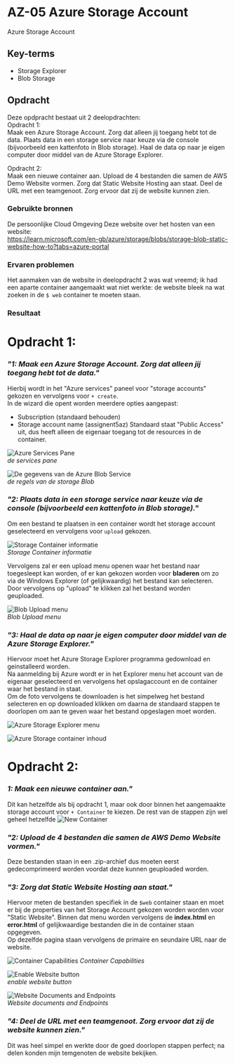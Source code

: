 # AZ-05 Azure Storage Account
Azure Storage Account

## Key-terms
- Storage Explorer
- Blob Storage

## Opdracht
Deze opdpracht bestaat uit 2 deelopdrachten:  
Opdracht 1:  
Maak een Azure Storage Account. Zorg dat alleen jij toegang hebt tot de data.
Plaats data in een storage service naar keuze via de console (bijvoorbeeld een kattenfoto in Blob storage).
Haal de data op naar je eigen computer door middel van de Azure Storage Explorer.

Opdracht 2:  
Maak een nieuwe container aan.
Upload de 4 bestanden die samen de AWS Demo Website vormen.
Zorg dat Static Website Hosting aan staat.
Deel de URL met een teamgenoot. Zorg ervoor dat zij de website kunnen zien.


### Gebruikte bronnen
De persoonlijke Cloud Omgeving
Deze website over het hosten van een website:   
 https://learn.microsoft.com/en-gb/azure/storage/blobs/storage-blob-static-website-how-to?tabs=azure-portal


### Ervaren problemen
Het aanmaken van de website in deelopdracht 2 was wat vreemd; ik had een aparte container aangemaakt wat niet werkte: de website bleek na wat zoeken in de ```$ web``` container te moeten staan.

### Resultaat
# Opdracht 1:
### *"1: Maak een Azure Storage Account. Zorg dat alleen jij toegang hebt tot de data."*   
Hierbij wordt in het "Azure services" paneel voor "storage accounts" gekozen en vervolgens voor ```+ create```.  
In de wizard die opent worden meerdere opties aangepast:
- Subscription (standaard behouden)
- Storage account name (assignent5az)
Standaard staat "Public Access" uit, dus heeft alleen de eigenaar toegang tot de resources in de container.

![Azure Services Pane](/00_includes/Cloud/azure_services.png)  
*de services pane*

![De gegevens van de Azure Blob Service](/00_includes/Cloud/private_blob.png)  
*de regels van de storage Blob*


### *"2: Plaats data in een storage service naar keuze via de console (bijvoorbeeld een kattenfoto in Blob storage)."*  

Om een bestand te plaatsen in een container wordt het storage account geselecteerd en vervolgens voor ```upload``` gekozen.

![Storage Container informatie](/00_includes/Cloud/blob_upload_1.png)  
*Storage Container informatie* 




Vervolgens zal er een upload menu openen waar het bestand naar toegesleept kan worden, of er kan gekozen worden voor **bladeren** om zo via de Windows Explorer (of gelijkwaardig) het bestand kan selecteren. Door vervolgens op "upload" te klikken zal het bestand worden geuploaded.

![Blob Upload menu](/00_includes/Cloud/blob_upload_3.png)  
*Blob Upload menu* 


### *"3: Haal de data op naar je eigen computer door middel van de Azure Storage Explorer."*  

Hiervoor moet het Azure Storage Explorer programma gedownload en geinstalleerd worden.  
Na aanmelding bij Azure wordt er in het Explorer menu het account van de eigenaar geselecteerd en vervolgens het opslagaccount en de container waar het bestand in staat.  
Om de foto vervolgens te downloaden is het simpelweg het bestand selecteren en op downloaded klikken om daarna de standaard stappen te doorlopen om aan te geven waar het bestand opgeslagen moet worden. 

![Azure Storage Explorer menu](/00_includes/Cloud/explorer_1.png)

![Azure Storage container inhoud](/00_includes/Cloud/explorer_2.png)

# Opdracht 2:
### *1: Maak een nieuwe container aan."*
Dit kan hetzelfde als bij opdracht 1, maar ook door binnen het aangemaakte storage account voor ```+ Container``` te kiezen. De rest van de stappen zijn wel geheel hetzelfde 
![New Container](/00_includes/Cloud/new_container.png)


### *"2: Upload de 4 bestanden die samen de AWS Demo Website vormen."*  
Deze bestanden staan in een .zip-archief dus moeten eerst gedecomprimeerd worden voordat deze kunnen geuploaded worden. 

### *"3: Zorg dat Static Website Hosting aan staat."*
Hiervoor meten de bestanden specifiek in de ```$web``` container staan en moet er bij de properties van het Storage Account gekozen worden worden voor "Static Website". Binnen dat menu worden vervolgens de **index.html** en **error.html** of gelijkwaardige bestanden die in de container staan opgegeven.  
Op dezelfde pagina staan vervolgens de primaire en seundaire URL naar de website.

![Container Capabilities](/00_includes/Cloud/static__website_1.png)
*Container Capabilities*

![Enable Website button](/00_includes/Cloud/static__website_enable.png)    
*enable website button*


![Website Documents and Endpoints](/00_includes/Cloud/static__website_2.png)  
*Website documents and Endpoints*

### *"4: Deel de URL met een teamgenoot. Zorg ervoor dat zij de website kunnen zien."*

Dit was heel simpel en werkte door de goed doorlopen stappen perfect; na delen konden mijn temgenoten de website bekijken.

